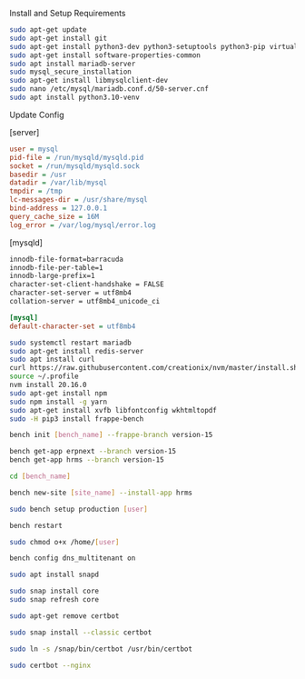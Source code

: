 Install and Setup Requirements

```bash
sudo apt-get update
sudo apt-get install git
sudo apt-get install python3-dev python3-setuptools python3-pip virtualenv python3.11-venv
sudo apt-get install software-properties-common
sudo apt install mariadb-server
sudo mysql_secure_installation
sudo apt-get install libmysqlclient-dev
sudo nano /etc/mysql/mariadb.conf.d/50-server.cnf
sudo apt install python3.10-venv
```

Update Config

[server]
```ini
user = mysql
pid-file = /run/mysqld/mysqld.pid
socket = /run/mysqld/mysqld.sock
basedir = /usr
datadir = /var/lib/mysql
tmpdir = /tmp
lc-messages-dir = /usr/share/mysql
bind-address = 127.0.0.1
query_cache_size = 16M
log_error = /var/log/mysql/error.log
```
[mysqld]
```bash
innodb-file-format=barracuda
innodb-file-per-table=1
innodb-large-prefix=1
character-set-client-handshake = FALSE
character-set-server = utf8mb4
collation-server = utf8mb4_unicode_ci
```

```ini
[mysql]
default-character-set = utf8mb4
```

```bash
sudo systemctl restart mariadb
sudo apt-get install redis-server
sudo apt install curl
curl https://raw.githubusercontent.com/creationix/nvm/master/install.sh | bash
source ~/.profile
nvm install 20.16.0
sudo apt-get install npm
sudo npm install -g yarn
sudo apt-get install xvfb libfontconfig wkhtmltopdf
sudo -H pip3 install frappe-bench
```

```bash
bench init [bench_name] --frappe-branch version-15
```

```bash
bench get-app erpnext --branch version-15
bench get-app hrms --branch version-15
```

```bash
cd [bench_name]
```

```bash
bench new-site [site_name] --install-app hrms
```

```bash
sudo bench setup production [user]
```

```bash
bench restart
```

```bash
sudo chmod o+x /home/[user]
```

```bash
bench config dns_multitenant on
```

```bash
sudo apt install snapd
```

```bash
sudo snap install core
sudo snap refresh core
```

```bash
sudo apt-get remove certbot
```

```bash
sudo snap install --classic certbot
```

```bash
sudo ln -s /snap/bin/certbot /usr/bin/certbot
```

```bash
sudo certbot --nginx
```
